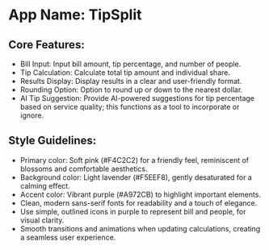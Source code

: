 # **App Name**: TipSplit

## Core Features:

- Bill Input: Input bill amount, tip percentage, and number of people.
- Tip Calculation: Calculate total tip amount and individual share.
- Results Display: Display results in a clear and user-friendly format.
- Rounding Option: Option to round up or down to the nearest dollar.
- AI Tip Suggestion: Provide AI-powered suggestions for tip percentage based on service quality; this functions as a tool to incorporate or ignore. 

## Style Guidelines:

- Primary color: Soft pink (#F4C2C2) for a friendly feel, reminiscent of blossoms and comfortable aesthetics.
- Background color: Light lavender (#F5EEF8), gently desaturated for a calming effect.
- Accent color: Vibrant purple (#A972CB) to highlight important elements.
- Clean, modern sans-serif fonts for readability and a touch of elegance.
- Use simple, outlined icons in purple to represent bill and people, for visual clarity.
- Smooth transitions and animations when updating calculations, creating a seamless user experience.